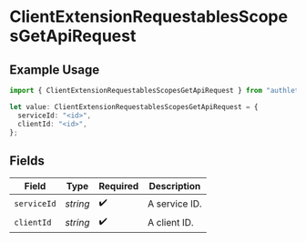 # ClientExtensionRequestablesScopesGetApiRequest

## Example Usage

```typescript
import { ClientExtensionRequestablesScopesGetApiRequest } from "authlete-test/models/operations";

let value: ClientExtensionRequestablesScopesGetApiRequest = {
  serviceId: "<id>",
  clientId: "<id>",
};
```

## Fields

| Field              | Type               | Required           | Description        |
| ------------------ | ------------------ | ------------------ | ------------------ |
| `serviceId`        | *string*           | :heavy_check_mark: | A service ID.      |
| `clientId`         | *string*           | :heavy_check_mark: | A client ID.<br/>  |
